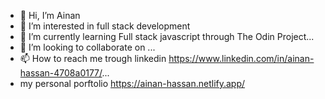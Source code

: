 - 👋 Hi, I’m Ainan
- 👀 I’m interested in full stack development
- 🌱 I’m currently learning Full stack javascript through The Odin Project...
- 💞️ I’m looking to collaborate on ...
- 📫 How to reach me trough linkedin https://www.linkedin.com/in/ainan-hassan-4708a0177/...
- my personal porftolio https://ainan-hassan.netlify.app/

<!---
Ainan-code/Ainan-code is a ✨ special ✨ repository because its `README.md` (this file) appears on your GitHub profile.
You can click the Preview link to take a look at your changes.
--->
